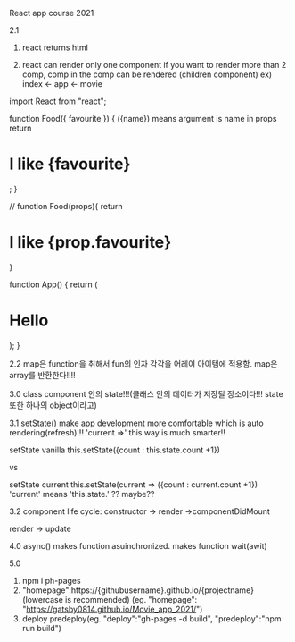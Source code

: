 React app course 2021


2.1

1. react returns html

2. react can render only one component
if you want to render more than 2 comp, comp in the comp can be rendered (children component)
ex) index <- app <- movie


import React from "react";

function Food({ favourite }) {  ({name}) means argument is name in props
  return <h1>I like {favourite}</h1>;
  }

// function Food(props){
    return <h1> I like {prop.favourite}</h1>
}


function App() {
  return (
    <div>
      <h1>Hello</h1>
      <Potato />
      <Food favourite="kimchi" />
      <Food favourite="ramen" />
      <Food favourite="samgiopsal" />
      <Food favourite="chukumi" />
    </div>
  );
}


2.2
map은 function을 취해서 fun의 인자 각각을 어레이 아이템에 적용함. map은 array를 반환한다!!!!



3.0 
class component 안의 state!!!(클래스 안의 데이터가 저장될 장소이다!!! state 또한 하나의 object이라고)

3.1 
setState() make app development more comfortable which is auto rendering(refresh)!!! 
'current =>'  this way is much smarter!!



setState vanilla
this.setState({count : this.state.count +1})

vs

setState current
this.setState(current => ({count : current.count +1})  'current' means 'this.state.' ?? maybe??  



3.2
component life cycle:
constructor -> render ->componentDidMount

render -> update


4.0
async() makes function asuinchronized. makes function wait(awit)


5.0
1) npm i ph-pages
2) "homepage":https://{githubusername}.github.io/{projectname} (lowercase is recommended) (eg.
  "homepage": "https://gatsby0814.github.io/Movie_app_2021/")
3) deploy predeploy(eg.
    "deploy":"gh-pages -d build",
    "predeploy":"npm run build")